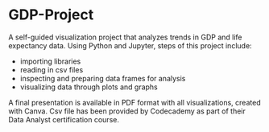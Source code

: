 # GDP-Project
A self-guided visualization project that analyzes trends in GDP and life expectancy data. Using Python and Jupyter, steps of this project include:

- importing libraries
- reading in csv files
- inspecting and preparing data frames for analysis
- visualizing data through plots and graphs

A final presentation is available in PDF format with all visualizations, created with Canva. Csv file has been provided by Codecademy as part of their Data Analyst certification course.
